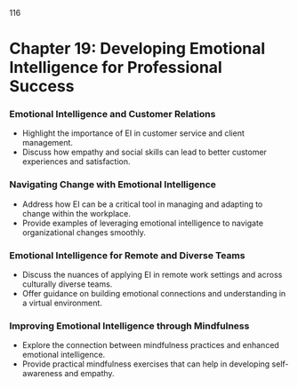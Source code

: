 116


# **Chapter 19: Developing Emotional Intelligence for Professional Success**


### **Emotional Intelligence and Customer Relations**

- Highlight the importance of EI in customer service and client management.
- Discuss how empathy and social skills can lead to better customer experiences and satisfaction.

### **Navigating Change with Emotional Intelligence**

- Address how EI can be a critical tool in managing and adapting to change within the workplace.
- Provide examples of leveraging emotional intelligence to navigate organizational changes smoothly.

### **Emotional Intelligence for Remote and Diverse Teams**

- Discuss the nuances of applying EI in remote work settings and across culturally diverse teams.
- Offer guidance on building emotional connections and understanding in a virtual environment.

### **Improving Emotional Intelligence through Mindfulness**
- Explore the connection between mindfulness practices and enhanced emotional intelligence.
- Provide practical mindfulness exercises that can help in developing self-awareness and empathy.